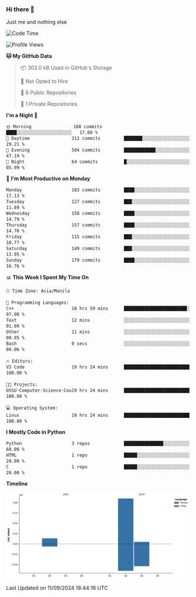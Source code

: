 ### Hi there 👋

Just me and nothing else


<!--START_SECTION:waka-->
![Code Time](http://img.shields.io/badge/Code%20Time-661%20hrs%2042%20mins-blue)

![Profile Views](http://img.shields.io/badge/Profile%20Views-34-blue)

**🐱 My GitHub Data** 

> 📦 302.0 kB Used in GitHub's Storage 
 > 
> 🚫 Not Opted to Hire
 > 
> 📜 6 Public Repositories 
 > 
> 🔑 1 Private Repositories 
 > 
**I'm a Night 🦉** 

```text
🌞 Morning                188 commits         ████░░░░░░░░░░░░░░░░░░░░░   17.60 % 
🌆 Daytime                312 commits         ███████░░░░░░░░░░░░░░░░░░   29.21 % 
🌃 Evening                504 commits         ████████████░░░░░░░░░░░░░   47.19 % 
🌙 Night                  64 commits          █░░░░░░░░░░░░░░░░░░░░░░░░   05.99 % 
```
📅 **I'm Most Productive on Monday** 

```text
Monday                   183 commits         ████░░░░░░░░░░░░░░░░░░░░░   17.13 % 
Tuesday                  127 commits         ███░░░░░░░░░░░░░░░░░░░░░░   11.89 % 
Wednesday                158 commits         ████░░░░░░░░░░░░░░░░░░░░░   14.79 % 
Thursday                 157 commits         ████░░░░░░░░░░░░░░░░░░░░░   14.70 % 
Friday                   115 commits         ███░░░░░░░░░░░░░░░░░░░░░░   10.77 % 
Saturday                 149 commits         ███░░░░░░░░░░░░░░░░░░░░░░   13.95 % 
Sunday                   179 commits         ████░░░░░░░░░░░░░░░░░░░░░   16.76 % 
```


📊 **This Week I Spent My Time On** 

```text
🕑︎ Time Zone: Asia/Manila

💬 Programming Languages: 
C++                      18 hrs 59 mins      ████████████████████████░   97.90 % 
Text                     12 mins             ░░░░░░░░░░░░░░░░░░░░░░░░░   01.09 % 
Other                    11 mins             ░░░░░░░░░░░░░░░░░░░░░░░░░   00.95 % 
Bash                     0 secs              ░░░░░░░░░░░░░░░░░░░░░░░░░   00.06 % 

🔥 Editors: 
VS Code                  19 hrs 24 mins      █████████████████████████   100.00 % 

🐱‍💻 Projects: 
OSSU-Computer-Science-Cou19 hrs 24 mins      █████████████████████████   100.00 % 

💻 Operating System: 
Linux                    19 hrs 24 mins      █████████████████████████   100.00 % 
```

**I Mostly Code in Python** 

```text
Python                   3 repos             ███████████████░░░░░░░░░░   60.00 % 
HTML                     1 repo              █████░░░░░░░░░░░░░░░░░░░░   20.00 % 
C                        1 repo              █████░░░░░░░░░░░░░░░░░░░░   20.00 % 
```



**Timeline**

![Lines of Code chart](https://raw.githubusercontent.com/brutist/brutist/main/assets/bar_graph.png)


 Last Updated on 11/09/2024 18:44:16 UTC
<!--END_SECTION:waka-->
